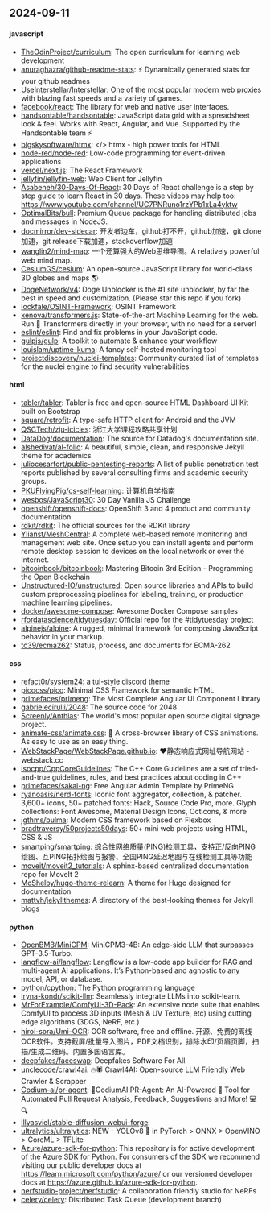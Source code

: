 ## 2024-09-11

#### javascript
* [TheOdinProject/curriculum](https://github.com/TheOdinProject/curriculum): The open curriculum for learning web development
* [anuraghazra/github-readme-stats](https://github.com/anuraghazra/github-readme-stats): ⚡ Dynamically generated stats for your github readmes
* [UseInterstellar/Interstellar](https://github.com/UseInterstellar/Interstellar): One of the most popular modern web proxies with blazing fast speeds and a variety of games.
* [facebook/react](https://github.com/facebook/react): The library for web and native user interfaces.
* [handsontable/handsontable](https://github.com/handsontable/handsontable): JavaScript data grid with a spreadsheet look & feel. Works with React, Angular, and Vue. Supported by the Handsontable team ⚡
* [bigskysoftware/htmx](https://github.com/bigskysoftware/htmx): </> htmx - high power tools for HTML
* [node-red/node-red](https://github.com/node-red/node-red): Low-code programming for event-driven applications
* [vercel/next.js](https://github.com/vercel/next.js): The React Framework
* [jellyfin/jellyfin-web](https://github.com/jellyfin/jellyfin-web): Web Client for Jellyfin
* [Asabeneh/30-Days-Of-React](https://github.com/Asabeneh/30-Days-Of-React): 30 Days of React challenge is a step by step guide to learn React in 30 days. These videos may help too: https://www.youtube.com/channel/UC7PNRuno1rzYPb1xLa4yktw
* [OptimalBits/bull](https://github.com/OptimalBits/bull): Premium Queue package for handling distributed jobs and messages in NodeJS.
* [docmirror/dev-sidecar](https://github.com/docmirror/dev-sidecar): 开发者边车，github打不开，github加速，git clone加速，git release下载加速，stackoverflow加速
* [wanglin2/mind-map](https://github.com/wanglin2/mind-map): 一个还算强大的Web思维导图。A relatively powerful web mind map.
* [CesiumGS/cesium](https://github.com/CesiumGS/cesium): An open-source JavaScript library for world-class 3D globes and maps 🌎
* [DogeNetwork/v4](https://github.com/DogeNetwork/v4): Doge Unblocker is the #1 site unblocker, by far the best in speed and customization. (Please star this repo if you fork)
* [lockfale/OSINT-Framework](https://github.com/lockfale/OSINT-Framework): OSINT Framework
* [xenova/transformers.js](https://github.com/xenova/transformers.js): State-of-the-art Machine Learning for the web. Run 🤗 Transformers directly in your browser, with no need for a server!
* [eslint/eslint](https://github.com/eslint/eslint): Find and fix problems in your JavaScript code.
* [gulpjs/gulp](https://github.com/gulpjs/gulp): A toolkit to automate & enhance your workflow
* [louislam/uptime-kuma](https://github.com/louislam/uptime-kuma): A fancy self-hosted monitoring tool
* [projectdiscovery/nuclei-templates](https://github.com/projectdiscovery/nuclei-templates): Community curated list of templates for the nuclei engine to find security vulnerabilities.

#### html
* [tabler/tabler](https://github.com/tabler/tabler): Tabler is free and open-source HTML Dashboard UI Kit built on Bootstrap
* [square/retrofit](https://github.com/square/retrofit): A type-safe HTTP client for Android and the JVM
* [QSCTech/zju-icicles](https://github.com/QSCTech/zju-icicles): 浙江大学课程攻略共享计划
* [DataDog/documentation](https://github.com/DataDog/documentation): The source for Datadog's documentation site.
* [alshedivat/al-folio](https://github.com/alshedivat/al-folio): A beautiful, simple, clean, and responsive Jekyll theme for academics
* [juliocesarfort/public-pentesting-reports](https://github.com/juliocesarfort/public-pentesting-reports): A list of public penetration test reports published by several consulting firms and academic security groups.
* [PKUFlyingPig/cs-self-learning](https://github.com/PKUFlyingPig/cs-self-learning): 计算机自学指南
* [wesbos/JavaScript30](https://github.com/wesbos/JavaScript30): 30 Day Vanilla JS Challenge
* [openshift/openshift-docs](https://github.com/openshift/openshift-docs): OpenShift 3 and 4 product and community documentation
* [rdkit/rdkit](https://github.com/rdkit/rdkit): The official sources for the RDKit library
* [Ylianst/MeshCentral](https://github.com/Ylianst/MeshCentral): A complete web-based remote monitoring and management web site. Once setup you can install agents and perform remote desktop session to devices on the local network or over the Internet.
* [bitcoinbook/bitcoinbook](https://github.com/bitcoinbook/bitcoinbook): Mastering Bitcoin 3rd Edition - Programming the Open Blockchain
* [Unstructured-IO/unstructured](https://github.com/Unstructured-IO/unstructured): Open source libraries and APIs to build custom preprocessing pipelines for labeling, training, or production machine learning pipelines.
* [docker/awesome-compose](https://github.com/docker/awesome-compose): Awesome Docker Compose samples
* [rfordatascience/tidytuesday](https://github.com/rfordatascience/tidytuesday): Official repo for the #tidytuesday project
* [alpinejs/alpine](https://github.com/alpinejs/alpine): A rugged, minimal framework for composing JavaScript behavior in your markup.
* [tc39/ecma262](https://github.com/tc39/ecma262): Status, process, and documents for ECMA-262

#### css
* [refact0r/system24](https://github.com/refact0r/system24): a tui-style discord theme
* [picocss/pico](https://github.com/picocss/pico): Minimal CSS Framework for semantic HTML
* [primefaces/primeng](https://github.com/primefaces/primeng): The Most Complete Angular UI Component Library
* [gabrielecirulli/2048](https://github.com/gabrielecirulli/2048): The source code for 2048
* [Screenly/Anthias](https://github.com/Screenly/Anthias): The world's most popular open source digital signage project.
* [animate-css/animate.css](https://github.com/animate-css/animate.css): 🍿 A cross-browser library of CSS animations. As easy to use as an easy thing.
* [WebStackPage/WebStackPage.github.io](https://github.com/WebStackPage/WebStackPage.github.io): ❤️静态响应式网址导航网站 - webstack.cc
* [isocpp/CppCoreGuidelines](https://github.com/isocpp/CppCoreGuidelines): The C++ Core Guidelines are a set of tried-and-true guidelines, rules, and best practices about coding in C++
* [primefaces/sakai-ng](https://github.com/primefaces/sakai-ng): Free Angular Admin Template by PrimeNG
* [ryanoasis/nerd-fonts](https://github.com/ryanoasis/nerd-fonts): Iconic font aggregator, collection, & patcher. 3,600+ icons, 50+ patched fonts: Hack, Source Code Pro, more. Glyph collections: Font Awesome, Material Design Icons, Octicons, & more
* [jgthms/bulma](https://github.com/jgthms/bulma): Modern CSS framework based on Flexbox
* [bradtraversy/50projects50days](https://github.com/bradtraversy/50projects50days): 50+ mini web projects using HTML, CSS & JS
* [smartping/smartping](https://github.com/smartping/smartping): 综合性网络质量(PING)检测工具，支持正/反向PING绘图、互PING拓扑绘图与报警、全国PING延迟地图与在线检测工具等功能
* [moveit/moveit2_tutorials](https://github.com/moveit/moveit2_tutorials): A sphinx-based centralized documentation repo for MoveIt 2
* [McShelby/hugo-theme-relearn](https://github.com/McShelby/hugo-theme-relearn): A theme for Hugo designed for documentation
* [mattvh/jekyllthemes](https://github.com/mattvh/jekyllthemes): A directory of the best-looking themes for Jekyll blogs

#### python
* [OpenBMB/MiniCPM](https://github.com/OpenBMB/MiniCPM): MiniCPM3-4B: An edge-side LLM that surpasses GPT-3.5-Turbo.
* [langflow-ai/langflow](https://github.com/langflow-ai/langflow): Langflow is a low-code app builder for RAG and multi-agent AI applications. It’s Python-based and agnostic to any model, API, or database.
* [python/cpython](https://github.com/python/cpython): The Python programming language
* [iryna-kondr/scikit-llm](https://github.com/iryna-kondr/scikit-llm): Seamlessly integrate LLMs into scikit-learn.
* [MrForExample/ComfyUI-3D-Pack](https://github.com/MrForExample/ComfyUI-3D-Pack): An extensive node suite that enables ComfyUI to process 3D inputs (Mesh & UV Texture, etc) using cutting edge algorithms (3DGS, NeRF, etc.)
* [hiroi-sora/Umi-OCR](https://github.com/hiroi-sora/Umi-OCR): OCR software, free and offline. 开源、免费的离线OCR软件。支持截屏/批量导入图片，PDF文档识别，排除水印/页眉页脚，扫描/生成二维码。内置多国语言库。
* [deepfakes/faceswap](https://github.com/deepfakes/faceswap): Deepfakes Software For All
* [unclecode/crawl4ai](https://github.com/unclecode/crawl4ai): 🔥🕷️ Crawl4AI: Open-source LLM Friendly Web Crawler & Scrapper
* [Codium-ai/pr-agent](https://github.com/Codium-ai/pr-agent): 🚀CodiumAI PR-Agent: An AI-Powered 🤖 Tool for Automated Pull Request Analysis, Feedback, Suggestions and More! 💻🔍
* [lllyasviel/stable-diffusion-webui-forge](https://github.com/lllyasviel/stable-diffusion-webui-forge): 
* [ultralytics/ultralytics](https://github.com/ultralytics/ultralytics): NEW - YOLOv8 🚀 in PyTorch > ONNX > OpenVINO > CoreML > TFLite
* [Azure/azure-sdk-for-python](https://github.com/Azure/azure-sdk-for-python): This repository is for active development of the Azure SDK for Python. For consumers of the SDK we recommend visiting our public developer docs at https://learn.microsoft.com/python/azure/ or our versioned developer docs at https://azure.github.io/azure-sdk-for-python.
* [nerfstudio-project/nerfstudio](https://github.com/nerfstudio-project/nerfstudio): A collaboration friendly studio for NeRFs
* [celery/celery](https://github.com/celery/celery): Distributed Task Queue (development branch)
